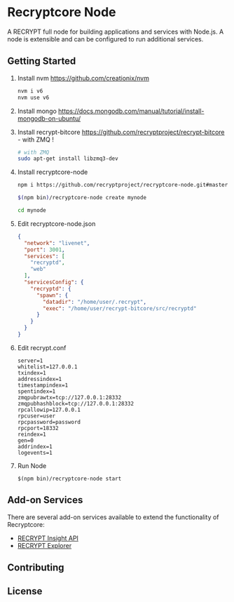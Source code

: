 Recryptcore Node
============

A RECRYPT full node for building applications and services with Node.js. A node is extensible and can be configured to run additional services.

## Getting Started

1. Install nvm https://github.com/creationix/nvm  

    ```bash
    nvm i v6
    nvm use v6
    ```  
2. Install mongo https://docs.mongodb.com/manual/tutorial/install-mongodb-on-ubuntu/  

3. Install recrypt-bitcore https://github.com/recryptproject/recrypt-bitcore - with ZMQ ! 

    ```bash
    # with ZMQ
    sudo apt-get install libzmq3-dev 
    ```  
4. Install recryptcore-node  

    ```bash
    npm i https://github.com/recryptproject/recryptcore-node.git#master

    $(npm bin)/recryptcore-node create mynode

    cd mynode

    ```  
5. Edit recryptcore-node.json  

    ```json
    {
      "network": "livenet",
      "port": 3001,
      "services": [
	    "recryptd",
        "web"
      ],
      "servicesConfig": {
        "recryptd": {
          "spawn": {
            "datadir": "/home/user/.recrypt",
            "exec": "/home/user/recrypt-bitcore/src/recryptd"
          }
        }
      }
	}
    ```  
6. Edit recrypt.conf  

    ```
    server=1
    whitelist=127.0.0.1
    txindex=1
    addressindex=1
    timestampindex=1
    spentindex=1
    zmqpubrawtx=tcp://127.0.0.1:28332
    zmqpubhashblock=tcp://127.0.0.1:28332
    rpcallowip=127.0.0.1
    rpcuser=user
    rpcpassword=password
    rpcport=18332
    reindex=1
    gen=0
    addrindex=1
    logevents=1
    ```  
7. Run Node  

    ```
    $(npm bin)/recryptcore-node start
    ```  

## Add-on Services

There are several add-on services available to extend the functionality of Recryptcore:

- [RECRYPT Insight API](https://github.com/recryptproject/insight-api)
- [RECRYPT Explorer](https://github.com/recryptproject/recrypt-explorer)

## Contributing



## License
